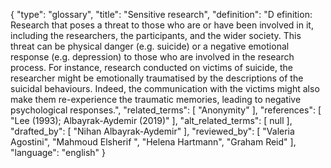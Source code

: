{
    "type": "glossary",
    "title": "Sensitive research",
    "definition": "D efinition: Research that poses a threat to those who are or have been involved in it, including the researchers, the participants, and the wider society. This threat can be physical danger (e.g. suicide) or a negative emotional response (e.g. depression) to those who are involved in the research process. For instance, research conducted on victims of suicide, the researcher might be emotionally traumatised by the descriptions of the suicidal behaviours. Indeed, the communication with the victims might also make them re-experience the traumatic memories, leading to negative psychological responses.",
    "related_terms": [
        "Anonymity"
    ],
    "references": [
        "Lee (1993); Albayrak-Aydemir (2019)"
    ],
    "alt_related_terms": [
        null
    ],
    "drafted_by": [
        "Nihan Albayrak-Aydemir"
    ],
    "reviewed_by": [
        "Valeria Agostini",
        "Mahmoud Elsherif ",
        "Helena Hartmann",
        "Graham Reid"
    ],
    "language": "english"
}